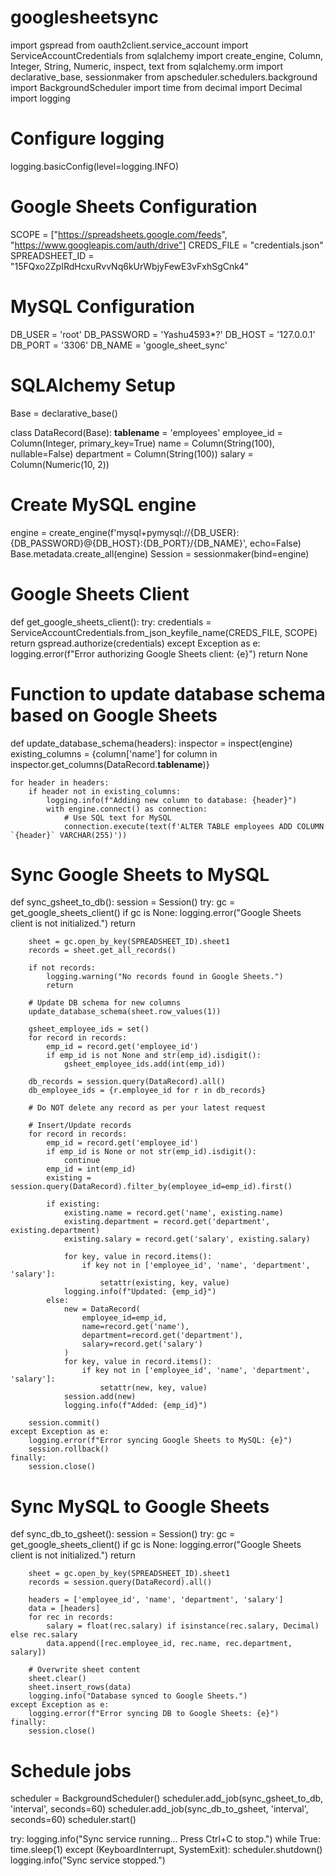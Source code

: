 # googlesheetsync

import gspread
from oauth2client.service_account import ServiceAccountCredentials
from sqlalchemy import create_engine, Column, Integer, String, Numeric, inspect, text
from sqlalchemy.orm import declarative_base, sessionmaker
from apscheduler.schedulers.background import BackgroundScheduler
import time
from decimal import Decimal
import logging

# Configure logging
logging.basicConfig(level=logging.INFO)

# Google Sheets Configuration
SCOPE = ["https://spreadsheets.google.com/feeds", "https://www.googleapis.com/auth/drive"]
CREDS_FILE = "credentials.json"
SPREADSHEET_ID = "15FQxo2ZpIRdHcxuRvvNq6kUrWbjyFewE3vFxhSgCnk4"

# MySQL Configuration
DB_USER = 'root'
DB_PASSWORD = 'Yashu4593*?'
DB_HOST = '127.0.0.1'
DB_PORT = '3306'
DB_NAME = 'google_sheet_sync'

# SQLAlchemy Setup
Base = declarative_base()

class DataRecord(Base):
    __tablename__ = 'employees'
    employee_id = Column(Integer, primary_key=True)
    name = Column(String(100), nullable=False)
    department = Column(String(100))
    salary = Column(Numeric(10, 2))

# Create MySQL engine
engine = create_engine(f'mysql+pymysql://{DB_USER}:{DB_PASSWORD}@{DB_HOST}:{DB_PORT}/{DB_NAME}', echo=False)
Base.metadata.create_all(engine)
Session = sessionmaker(bind=engine)

# Google Sheets Client
def get_google_sheets_client():
    try:
        credentials = ServiceAccountCredentials.from_json_keyfile_name(CREDS_FILE, SCOPE)
        return gspread.authorize(credentials)
    except Exception as e:
        logging.error(f"Error authorizing Google Sheets client: {e}")
        return None

# Function to update database schema based on Google Sheets
def update_database_schema(headers):
    inspector = inspect(engine)
    existing_columns = {column['name'] for column in inspector.get_columns(DataRecord.__tablename__)}

    for header in headers:
        if header not in existing_columns:
            logging.info(f"Adding new column to database: {header}")
            with engine.connect() as connection:
                # Use SQL text for MySQL
                connection.execute(text(f'ALTER TABLE employees ADD COLUMN `{header}` VARCHAR(255)'))

# Sync Google Sheets to MySQL
def sync_gsheet_to_db():
    session = Session()
    try:
        gc = get_google_sheets_client()
        if gc is None:
            logging.error("Google Sheets client is not initialized.")
            return

        sheet = gc.open_by_key(SPREADSHEET_ID).sheet1
        records = sheet.get_all_records()

        if not records:
            logging.warning("No records found in Google Sheets.")
            return

        # Update DB schema for new columns
        update_database_schema(sheet.row_values(1))

        gsheet_employee_ids = set()
        for record in records:
            emp_id = record.get('employee_id')
            if emp_id is not None and str(emp_id).isdigit():
                gsheet_employee_ids.add(int(emp_id))

        db_records = session.query(DataRecord).all()
        db_employee_ids = {r.employee_id for r in db_records}

        # Do NOT delete any record as per your latest request

        # Insert/Update records
        for record in records:
            emp_id = record.get('employee_id')
            if emp_id is None or not str(emp_id).isdigit():
                continue
            emp_id = int(emp_id)
            existing = session.query(DataRecord).filter_by(employee_id=emp_id).first()

            if existing:
                existing.name = record.get('name', existing.name)
                existing.department = record.get('department', existing.department)
                existing.salary = record.get('salary', existing.salary)

                for key, value in record.items():
                    if key not in ['employee_id', 'name', 'department', 'salary']:
                        setattr(existing, key, value)
                logging.info(f"Updated: {emp_id}")
            else:
                new = DataRecord(
                    employee_id=emp_id,
                    name=record.get('name'),
                    department=record.get('department'),
                    salary=record.get('salary')
                )
                for key, value in record.items():
                    if key not in ['employee_id', 'name', 'department', 'salary']:
                        setattr(new, key, value)
                session.add(new)
                logging.info(f"Added: {emp_id}")

        session.commit()
    except Exception as e:
        logging.error(f"Error syncing Google Sheets to MySQL: {e}")
        session.rollback()
    finally:
        session.close()

# Sync MySQL to Google Sheets
def sync_db_to_gsheet():
    session = Session()
    try:
        gc = get_google_sheets_client()
        if gc is None:
            logging.error("Google Sheets client is not initialized.")
            return

        sheet = gc.open_by_key(SPREADSHEET_ID).sheet1
        records = session.query(DataRecord).all()

        headers = ['employee_id', 'name', 'department', 'salary']
        data = [headers]
        for rec in records:
            salary = float(rec.salary) if isinstance(rec.salary, Decimal) else rec.salary
            data.append([rec.employee_id, rec.name, rec.department, salary])

        # Overwrite sheet content
        sheet.clear()
        sheet.insert_rows(data)
        logging.info("Database synced to Google Sheets.")
    except Exception as e:
        logging.error(f"Error syncing DB to Google Sheets: {e}")
    finally:
        session.close()

# Schedule jobs
scheduler = BackgroundScheduler()
scheduler.add_job(sync_gsheet_to_db, 'interval', seconds=60)
scheduler.add_job(sync_db_to_gsheet, 'interval', seconds=60)
scheduler.start()

try:
    logging.info("Sync service running... Press Ctrl+C to stop.")
    while True:
        time.sleep(1)
except (KeyboardInterrupt, SystemExit):
    scheduler.shutdown()
    logging.info("Sync service stopped.")
